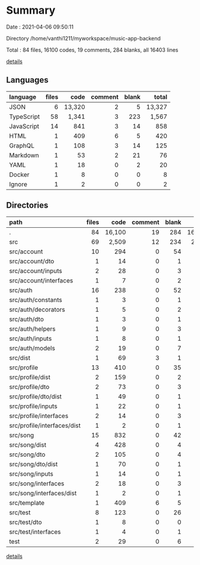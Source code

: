 # Summary

Date : 2021-04-06 09:50:11

Directory /home/vanthi1211/myworkspace/music-app-backend

Total : 84 files,  16100 codes, 19 comments, 284 blanks, all 16403 lines

[details](details.md)

## Languages
| language | files | code | comment | blank | total |
| :--- | ---: | ---: | ---: | ---: | ---: |
| JSON | 6 | 13,320 | 2 | 5 | 13,327 |
| TypeScript | 58 | 1,341 | 3 | 223 | 1,567 |
| JavaScript | 14 | 841 | 3 | 14 | 858 |
| HTML | 1 | 409 | 6 | 5 | 420 |
| GraphQL | 1 | 108 | 3 | 14 | 125 |
| Markdown | 1 | 53 | 2 | 21 | 76 |
| YAML | 1 | 18 | 0 | 2 | 20 |
| Docker | 1 | 8 | 0 | 0 | 8 |
| Ignore | 1 | 2 | 0 | 0 | 2 |

## Directories
| path | files | code | comment | blank | total |
| :--- | ---: | ---: | ---: | ---: | ---: |
| . | 84 | 16,100 | 19 | 284 | 16,403 |
| src | 69 | 2,509 | 12 | 234 | 2,755 |
| src/account | 10 | 294 | 0 | 54 | 348 |
| src/account/dto | 1 | 14 | 0 | 1 | 15 |
| src/account/inputs | 2 | 28 | 0 | 3 | 31 |
| src/account/interfaces | 1 | 7 | 0 | 2 | 9 |
| src/auth | 16 | 238 | 0 | 52 | 290 |
| src/auth/constants | 1 | 3 | 0 | 1 | 4 |
| src/auth/decorators | 1 | 5 | 0 | 2 | 7 |
| src/auth/dto | 1 | 3 | 0 | 1 | 4 |
| src/auth/helpers | 1 | 9 | 0 | 3 | 12 |
| src/auth/inputs | 1 | 8 | 0 | 1 | 9 |
| src/auth/models | 2 | 19 | 0 | 7 | 26 |
| src/dist | 1 | 69 | 3 | 1 | 73 |
| src/profile | 13 | 410 | 0 | 35 | 445 |
| src/profile/dist | 2 | 159 | 0 | 2 | 161 |
| src/profile/dto | 2 | 73 | 0 | 3 | 76 |
| src/profile/dto/dist | 1 | 49 | 0 | 1 | 50 |
| src/profile/inputs | 1 | 22 | 0 | 1 | 23 |
| src/profile/interfaces | 2 | 14 | 0 | 3 | 17 |
| src/profile/interfaces/dist | 1 | 2 | 0 | 1 | 3 |
| src/song | 15 | 832 | 0 | 42 | 874 |
| src/song/dist | 4 | 428 | 0 | 4 | 432 |
| src/song/dto | 2 | 105 | 0 | 4 | 109 |
| src/song/dto/dist | 1 | 70 | 0 | 1 | 71 |
| src/song/inputs | 1 | 14 | 0 | 1 | 15 |
| src/song/interfaces | 2 | 18 | 0 | 3 | 21 |
| src/song/interfaces/dist | 1 | 2 | 0 | 1 | 3 |
| src/template | 1 | 409 | 6 | 5 | 420 |
| src/test | 8 | 123 | 0 | 26 | 149 |
| src/test/dto | 1 | 8 | 0 | 0 | 8 |
| src/test/interfaces | 1 | 4 | 0 | 1 | 5 |
| test | 2 | 29 | 0 | 6 | 35 |

[details](details.md)